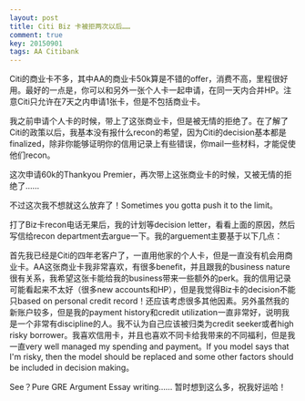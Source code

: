 ```yaml
---
layout: post
title: Citi Biz 卡被拒两次以后……
comment: true
key: 20150901
tags: AA Citibank
---
```


Citi的商业卡不多，其中AA的商业卡50k算是不错的offer，消费不高，里程很好用。最好的一点是，你可以和另外一张个人卡一起申请，在同一天内合并HP。注意Citi只允许在7天之内申请1张卡，但是不包括商业卡。

我之前申请个人卡的时候，带上了这张商业卡，但是被无情的拒绝了。在了解了Citi的政策以后，我基本没有报什么recon的希望，因为Citi的decision基本都是finalized，除非你能够证明你的信用记录上有些错误，你mail一些材料，才能促使他们recon。

这次申请60k的Thankyou Premier，再次带上这张商业卡的时候，又被无情的拒绝了……

不过这次我不想就这么放弃了！Sometimes you gotta push it to the limit。

打了Biz卡recon电话无果后，我的计划等decision letter，看看上面的原因，然后写信给recon department去argue一下。我的arguement主要基于以下几点：

首先我已经是Citi的四年老客户了，一直用他家的个人卡，但是一直没有机会用商业卡。AA这张商业卡我非常喜欢，有很多benefit，并且跟我的business nature很有关系，我希望这张卡能给我的business带来一些额外的perk。我的信用记录可能看起来不太好（很多new accounts和HP），但是我觉得Biz卡的decision不能只based on personal credit record！还应该考虑很多其他因素。另外虽然我的新账户较多，但是我的payment history和credit utilization一直非常好，说明我是一个非常有discipline的人。我不认为自己应该被归类为credit seeker或者high risky borrower。我喜欢信用卡，并且也喜欢不同卡给我带来的不同福利，但是我一直very well managed my spending and payment。If you model says that I'm risky, then the model should be replaced and some other factors should be included in decision making。

See？Pure GRE Argument Essay writing……
暂时想到这么多，祝我好运哈！
